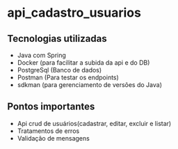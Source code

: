 ﻿# api_cadastro_usuarios

## Tecnologias utilizadas

- Java com Spring
- Docker (para facilitar a subida da api e do DB)
- PostgreSql (Banco de dados)
- Postman (Para testar os endpoints)
- sdkman (para gerenciamento de versões do Java)

## Pontos importantes

- Api crud de usuários(cadastrar, editar, excluir e listar)
- Tratamentos de erros
- Validação de mensagens
